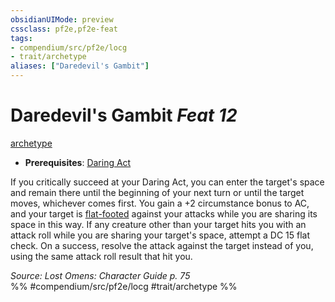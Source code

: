 ```yaml
---
obsidianUIMode: preview
cssclass: pf2e,pf2e-feat
tags:
- compendium/src/pf2e/locg
- trait/archetype
aliases: ["Daredevil's Gambit"]
---
```

# Daredevil's Gambit  *Feat 12*  
[archetype](archetype.md "Archetype Feat Trait")  

- **Prerequisites**: [Daring Act](daring-act-locg.md)

If you critically succeed at your Daring Act, you can enter the target's space and remain there until the beginning of your next turn or until the target moves, whichever comes first. You gain a +2 circumstance bonus to AC, and your target is [flat-footed](conditions.md#Flat-footed) against your attacks while you are sharing its space in this way. If any creature other than your target hits you with an attack roll while you are sharing your target's space, attempt a DC 15 flat check. On a success, resolve the attack against the target instead of you, using the same attack roll result that hit you.

*Source: Lost Omens: Character Guide p. 75*  
%% #compendium/src/pf2e/locg #trait/archetype %%